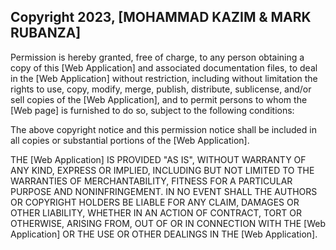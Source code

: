 ## Copyright 2023, [MOHAMMAD KAZIM & MARK RUBANZA]



Permission is hereby granted, free of charge, to any person obtaining a copy of this [Web Application] and associated documentation files, to deal in the [Web Application] without restriction, including without limitation the rights to use, copy, modify, merge, publish, distribute, sublicense, and/or sell copies of the [Web Application], and to permit persons to whom the [Web page] is furnished to do so, subject to the following conditions:

The above copyright notice and this permission notice shall be included in all copies or substantial portions of the [Web Application].

THE [Web Application] IS PROVIDED "AS IS", WITHOUT WARRANTY OF ANY KIND, EXPRESS OR IMPLIED, INCLUDING BUT NOT LIMITED TO THE WARRANTIES OF MERCHANTABILITY, FITNESS FOR A PARTICULAR PURPOSE AND NONINFRINGEMENT. IN NO EVENT SHALL THE AUTHORS OR COPYRIGHT HOLDERS BE LIABLE FOR ANY CLAIM, DAMAGES OR OTHER LIABILITY, WHETHER IN AN ACTION OF CONTRACT, TORT OR OTHERWISE, ARISING FROM, OUT OF OR IN CONNECTION WITH THE [Web Application] OR THE USE OR OTHER DEALINGS IN THE [Web Application].